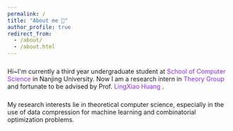 ```yaml
---
permalink: /
title: "About me 🤗"
author_profile: true
redirect_from: 
  - /about/
  - /about.html
---
```


<p style="font-size: 24px; font-family: 'Georgia', serif;">

  Hi~I'm currently a third year undergraduate student at 
  <a href="https://cs.nju.edu.cn/mainm.htm" style="color: #8A2BE2; text-decoration: none;">
    School of Computer Science
  </a>
  in Nanjing University. Now I am a research intern in 
  <a href="https://tcs.nju.edu.cn/" style="color: #8A2BE2; text-decoration: none;">
    Theory Group
  </a>
  and fortunate to be advised by Prof. 
  <a href="https://sites.google.com/site/lingxiaohuang1990" style="color: #8A2BE2; text-decoration: none;">
    LingXiao Huang
  </a>
  .

</p>

<p style="font-size: 24px; font-family: 'Georgia', serif;">

My research interests lie in theoretical computer science, especially in the use of data compression for machine learning and combinatorial optimization problems.

</p>
